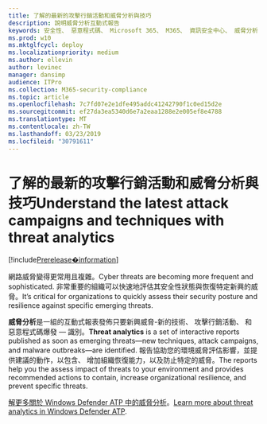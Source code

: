 ```yaml
---
title: 了解的最新的攻擊行銷活動和威脅分析與技巧
description: 說明威脅分析互動式報告
keywords: 安全性、 惡意程式碼、 Microsoft 365、 M365、 資訊安全中心、 威脅分析 Windows Defender ATP、 網路、 安全性狀態，新興的威脅
ms.prod: w10
ms.mktglfcycl: deploy
ms.localizationpriority: medium
ms.author: ellevin
author: levinec
manager: dansimp
audience: ITPro
ms.collection: M365-security-compliance
ms.topic: article
ms.openlocfilehash: 7c7fd07e2e1dfe495addc41242790f1c0ed15d2e
ms.sourcegitcommit: ef27da3ea5340d6e7a2eaa1288e2e005ef8e4788
ms.translationtype: MT
ms.contentlocale: zh-TW
ms.lasthandoff: 03/23/2019
ms.locfileid: "30791611"
---
```

# <a name="understand-the-latest-attack-campaigns-and-techniques-with-threat-analytics"></a><span data-ttu-id="2e3ef-104">了解的最新的攻擊行銷活動和威脅分析與技巧</span><span class="sxs-lookup"><span data-stu-id="2e3ef-104">Understand the latest attack campaigns and techniques with threat analytics</span></span>

[!include[Prerelease�information](prerelease.md)]

<span data-ttu-id="2e3ef-105">網路威脅變得更常用且複雜。</span><span class="sxs-lookup"><span data-stu-id="2e3ef-105">Cyber threats are becoming more frequent and sophisticated.</span></span> <span data-ttu-id="2e3ef-106">非常重要的組織可以快速地評估其安全性狀態與恢復特定新興的威脅。</span><span class="sxs-lookup"><span data-stu-id="2e3ef-106">It’s critical for organizations to quickly assess their security posture and resilience against specific emerging threats.</span></span>

<span data-ttu-id="2e3ef-107">**威脅分析**是一組的互動式報表發佈只要新興威脅-新的技術、 攻擊行銷活動、 和惡意程式碼爆發 — 識別。</span><span class="sxs-lookup"><span data-stu-id="2e3ef-107">**Threat analytics** is a set of interactive reports published as soon as emerging threats—new techniques, attack campaigns, and malware outbreaks—are identified.</span></span> <span data-ttu-id="2e3ef-108">報告協助您的環境威脅評估影響，並提供建議的動作，以包含、 增加組織恢復能力，以及防止特定的威脅。</span><span class="sxs-lookup"><span data-stu-id="2e3ef-108">The reports help you the assess impact of threats to your environment and provides recommended actions to contain, increase organizational resilience, and prevent specific threats.</span></span>

<span data-ttu-id="2e3ef-109">[解更多關於 Windows Defender ATP 中的威脅分析](https://docs.microsoft.com/en-us/windows/security/threat-protection/windows-defender-atp/threat-analytics)。</span><span class="sxs-lookup"><span data-stu-id="2e3ef-109">[Learn more about threat analytics in Windows Defender ATP](https://docs.microsoft.com/en-us/windows/security/threat-protection/windows-defender-atp/threat-analytics).</span></span>  